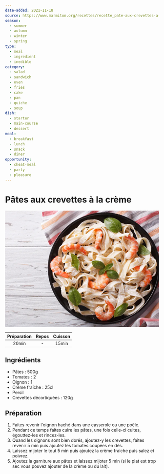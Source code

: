 ```yaml
---
date-added: 2021-11-18
source: https://www.marmiton.org/recettes/recette_pate-aux-crevettes-a-la-creme_171330.aspx
season:
  - summer
  - autumn
  - winter
  - spring
type:
  - meal
  - ingredient
  - inedible
category:
  - salad
  - sandwich
  - oven
  - fries
  - cake
  - pan
  - quiche
  - soup
dish:
  - starter
  - main-course
  - dessert
meal:
  - breakfast
  - lunch
  - snack
  - diner
opportunity:
  - cheat-meal
  - party
  - pleasure
---
```


# Pâtes aux crevettes à la crème

![](images/Pâtes%20aux%20crevettes%20a%20la%20crème.jpg)

| Préparation | Repos | Cuisson |
|:-----------:|:-----:|:-------:|
|    20min    |   -   |  15min  |

## Ingrédients

- Pâtes : 500g
- Tomates : 2
- Oignon : 1
- Crème fraîche : 25cl
- Persil
- Crevettes décortiquées : 120g

## Préparation

1. Faites revenir l'oignon haché dans une casserole ou une poêle.
2. Pendant ce temps faites cuire les pâtes, une fois celle-ci cuites, égouttez-les et rincez-les.
3. Quand les oignons sont bien dorés, ajoutez-y les crevettes, faites revenir 5 min puis ajoutez les tomates coupées en dés.
4. Laissez mijoter le tout 5 min puis ajoutez la crème fraiche puis salez et poivrez.
5. Ajoutez la garniture aux pâtes et laissez mijoter 5 min (si le plat est trop sec vous pouvez ajouter de la crème ou du lait).
